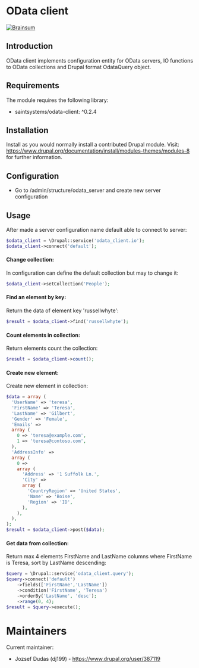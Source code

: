 # OData client

[![Brainsum](https://www.drupal.org/files/styles/grid-3/public/brainsum-logo.jpg?itok=BdL0fZV3)](https://brainsum.com)

## Introduction
OData client implements configuration entity for OData servers, IO functions to OData collections and Drupal format OdataQuery object.

## Requirements
The module requires the following library:
  - saintsystems/odata-client: ^0.2.4

## Installation
Install as you would normally install a contributed Drupal module. Visit:
https://www.drupal.org/documentation/install/modules-themes/modules-8
for further information.

## Configuration
  - Go to /admin/structure/odata_server and create new server configuration

## Usage
After made a server configuration name default able to connect to server:
```php
$odata_client = \Drupal::service('odata_client.io');
$odata_client->connect('default');
```

#### Change collection:
In configuration can define the default collection but may to change it:
```php
$odata_client->setCollection('People');
```

#### Find an element by key:
Return the data of element key 'russellwhyte':
```php
$result = $odata_client->find('russellwhyte');
```

#### Count elements in collection:
Return elements count the collection:
```php
$result = $odata_client->count();
```

#### Create new element:
Create new element in collection:
```php
$data = array (
  'UserName' => 'teresa',
  'FirstName' => 'Teresa',
  'LastName' => 'Gilbert',
  'Gender' => 'Female',
  'Emails' => 
  array (
    0 => 'teresa@example.com',
    1 => 'teresa@contoso.com',
  ),
  'AddressInfo' => 
  array (
    0 => 
    array (
      'Address' => '1 Suffolk Ln.',
      'City' => 
      array (
        'CountryRegion' => 'United States',
        'Name' => 'Boise',
        'Region' => 'ID',
      ),
    ),
  ),
);
$result = $odata_client->post($data);
```

#### Get data from collection:
Return max 4 elements FirstName and LastName columns where FirstName is Teresa, sort by LastName descending: 
```php
$query = \Drupal::service('odata_client.query');
$query->connect('default')
    ->fields(['FirstName','LastName'])
    ->condition('FirstName', 'Teresa')
    ->orderBy('LastName', 'desc');
    ->range(0, 4);
$result = $query->execute();
```

# Maintainers
Current maintainer:
 - Jozsef Dudas (dj199) - https://www.drupal.org/user/387119